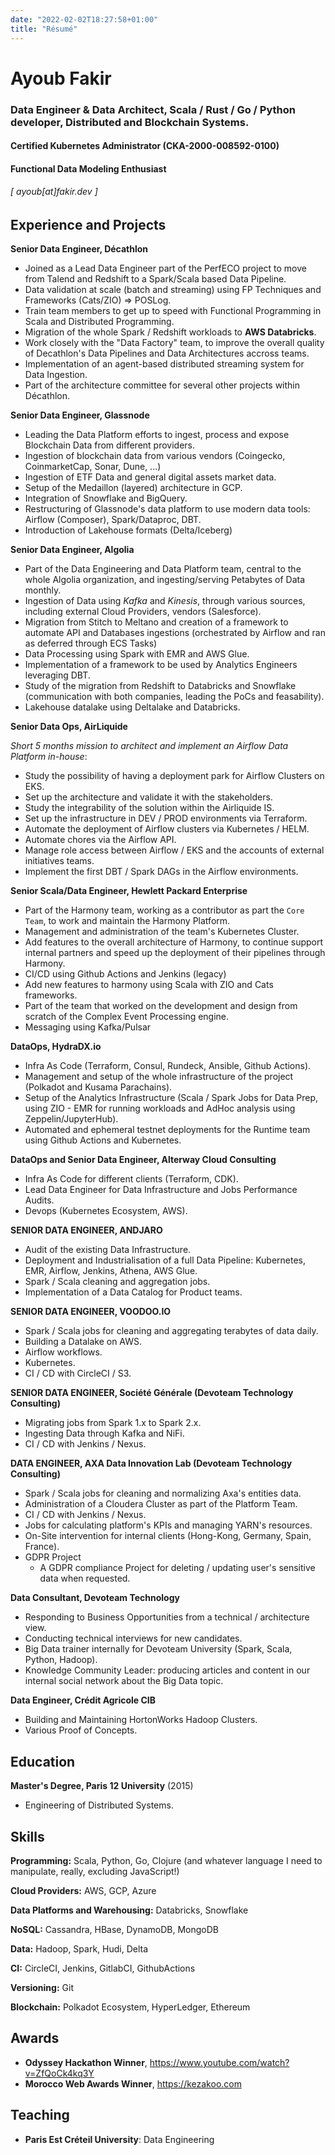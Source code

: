 ```yaml
---
date: "2022-02-02T18:27:58+01:00"
title: "Résumé"
---
```

Ayoub Fakir
======

### Data Engineer & Data Architect, Scala / Rust / Go / Python developer, Distributed and Blockchain Systems. 
#### Certified Kubernetes Administrator (CKA-2000-008592-0100)
#### Functional Data Modeling Enthusiast
###### [ ayoub[at]fakir.dev ]



Experience and Projects
---------
**Senior Data Engineer, Décathlon**
- Joined as a Lead Data Engineer part of the PerfECO project to move from Talend and Redshift to a Spark/Scala based Data Pipeline.
- Data validation at scale (batch and streaming) using FP Techniques and Frameworks (Cats/ZIO) => POSLog.
- Train team members to get up to speed with Functional Programming in Scala and Distributed Programming.
- Migration of the whole Spark / Redshift workloads to **AWS Databricks**.
- Work closely with the "Data Factory" team, to improve the overall quality of Decathlon's Data Pipelines and Data Architectures accross teams.
- Implementation of an agent-based distributed streaming system for Data Ingestion.
- Part of the architecture committee for several other projects within Décathlon.

**Senior Data Engineer, Glassnode**
- Leading the Data Platform efforts to ingest, process and expose Blockchain Data from different providers.
- Ingestion of blockchain data from various vendors (Coingecko, CoinmarketCap, Sonar, Dune, ...)
- Ingestion of ETF Data and general digital assets market data.
- Setup of the Medaillon (layered) architecture in GCP.
- Integration of Snowflake and BigQuery.
- Restructuring of Glassnode's data platform to use modern data tools: Airflow (Composer), Spark/Dataproc, DBT.
- Introduction of Lakehouse formats (Delta/Iceberg) 

**Senior Data Engineer, Algolia**
- Part of the Data Engineering and Data Platform team, central to the whole Algolia organization, and ingesting/serving Petabytes of Data monthly.
- Ingestion of Data using *Kafka*  and *Kinesis*, through various sources, including external Cloud Providers, vendors (Salesforce).
- Migration from Stitch to Meltano and creation of a framework to automate API and Databases ingestions (orchestrated by Airflow and ran as deferred through ECS Tasks)
- Data Processing using Spark with EMR and AWS Glue.
- Implementation of a framework to be used by Analytics Engineers leveraging DBT.
- Study of the migration from Redshift to Databricks and Snowflake (communication with both companies, leading the PoCs and feasability).
- Lakehouse datalake using Deltalake and Databricks.

**Senior Data Ops, AirLiquide**

*Short 5 months mission to architect and implement an Airflow Data Platform in-house*:

- Study the possibility of having a deployment park for Airflow Clusters on EKS.
- Set up the architecture and validate it with the stakeholders.
- Study the integrability of the solution within the Airliquide IS.
- Set up the infrastructure in DEV / PROD environments via Terraform.
- Automate the deployment of Airflow clusters via Kubernetes / HELM.
- Automate chores via the Airflow API.
- Manage role access between Airflow / EKS and the accounts of external initiatives teams.
- Implement the first DBT / Spark DAGs in the Airflow environments.

**Senior Scala/Data Engineer, Hewlett Packard Enterprise**
- Part of the Harmony team, working as a contributor as part the `Core Team`, to work and maintain the Harmony Platform.
- Management and administration of the team's Kubernetes Cluster.
- Add features to the overall architecture of Harmony, to continue support internal partners and speed up the deployment of their pipelines through Harmony.
- CI/CD using Github Actions and Jenkins (legacy)
- Add new features to harmony using Scala with ZIO and Cats frameworks.
- Part of the team that worked on the development and design from scratch of the Complex Event Processing engine.
- Messaging using Kafka/Pulsar

**DataOps, HydraDX.io**
- Infra As Code (Terraform, Consul, Rundeck, Ansible, Github Actions).
- Management and setup of the whole infrastructure of the project (Polkadot and Kusama Parachains).
- Setup of the Analytics Infrastructure (Scala / Spark Jobs for Data Prep, using ZIO - EMR for running workloads and AdHoc analysis using Zeppelin/JupyterHub).
- Automated and ephemeral testnet deployments for the Runtime team using Github Actions and Kubernetes.


**DataOps and Senior Data Engineer, Alterway Cloud Consulting**
- Infra As Code for different clients (Terraform, CDK).
- Lead Data Engineer for Data Infrastructure and Jobs Performance Audits.
- Devops (Kubernetes Ecosystem, AWS).


**SENIOR DATA ENGINEER, ANDJARO**
- Audit of the existing Data Infrastructure.
- Deployment and Industrialisation of a full Data Pipeline: Kubernetes, EMR, Airflow, Jenkins, Athena, AWS Glue.
- Spark / Scala cleaning and aggregation jobs.
- Implementation of a Data Catalog for Product teams.


**SENIOR DATA ENGINEER, VOODOO.IO**

- Spark / Scala jobs for cleaning and aggregating terabytes of data daily.
- Building a Datalake on AWS.
- Airflow workflows.
- Kubernetes.
- CI / CD with CircleCI / S3.

**SENIOR DATA ENGINEER, Société Générale (Devoteam Technology Consulting)**

- Migrating jobs from Spark 1.x to Spark 2.x.
- Ingesting Data through Kafka and NiFi.
- CI / CD with Jenkins / Nexus.

**DATA ENGINEER, AXA Data Innovation Lab (Devoteam Technology Consulting)**

- Spark / Scala jobs for cleaning and normalizing Axa's entities data.
- Administration of a Cloudera Cluster as part of the Platform Team.
- CI / CD with Jenkins / Nexus.
- Jobs for calculating platform's KPIs and managing YARN's resources.
- On-Site intervention for internal clients (Hong-Kong, Germany, Spain, France).
- GDPR Project
  - A GDPR compliance Project for deleting / updating user's sensitive data when requested.

**Data Consultant, Devoteam Technology**

- Responding to Business Opportunities from a technical / architecture view.
- Conducting technical interviews for new candidates.
- Big Data trainer internally for Devoteam University (Spark, Scala, Python, Hadoop).
- Knowledge Community Leader: producing articles and content in our internal social network about the Big Data topic.

**Data Engineer, Crédit Agricole CIB**

- Building and Maintaining HortonWorks Hadoop Clusters.
- Various Proof of Concepts.

Education
---------

**Master's Degree, Paris 12 University** (2015)

- Engineering of Distributed Systems.

Skills
------

**Programming:** Scala, Python, Go, Clojure (and whatever language I need to manipulate, really, excluding JavaScript!)

**Cloud Providers:** AWS, GCP, Azure

**Data Platforms and Warehousing:** Databricks, Snowflake

**NoSQL:** Cassandra, HBase, DynamoDB, MongoDB

**Data:** Hadoop, Spark, Hudi, Delta

**CI:** CircleCI, Jenkins, GitlabCI, GithubActions

**Versioning:** Git

**Blockchain:** Polkadot Ecosystem, HyperLedger, Ethereum

Awards
------

- **Odyssey Hackathon Winner**, https://www.youtube.com/watch?v=ZfQoCk4kq3Y
- **Morocco Web Awards Winner**, https://kezakoo.com

Teaching
------

- **Paris Est Créteil University**: Data Engineering
